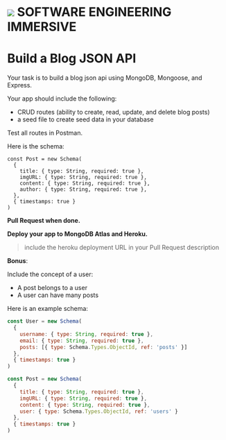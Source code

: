 # ![](https://ga-dash.s3.amazonaws.com/production/assets/logo-9f88ae6c9c3871690e33280fcf557f33.png)  SOFTWARE ENGINEERING IMMERSIVE

# Build a Blog JSON API

Your task is to build a blog json api using MongoDB, Mongoose, and Express.

Your app should include the following:

- CRUD routes (ability to create, read, update, and delete blog posts)
- a seed file to create seed data in your database

Test all routes in Postman.

Here is the schema:

```
const Post = new Schema(
  {
    title: { type: String, required: true },
    imgURL: { type: String, required: true },
    content: { type: String, required: true },
    author: { type: String, required: true },
  },
  { timestamps: true }
)
```

**Pull Request when done.**

**Deploy your app to MongoDB Atlas and Heroku.**
> include the heroku deployment URL in your Pull Request description

**Bonus**: 

Include the concept of a user:
- A post belongs to a user
- A user can have many posts

Here is an example schema:

```js
const User = new Schema(
  {
    username: { type: String, required: true },
    email: { type: String, required: true },
    posts: [{ type: Schema.Types.ObjectId, ref: 'posts' }]
  },
  { timestamps: true }
)
```

```js
const Post = new Schema(
  {
    title: { type: String, required: true },
    imgURL: { type: String, required: true },
    content: { type: String, required: true },
    user: { type: Schema.Types.ObjectId, ref: 'users' }
  },
  { timestamps: true }
)
```
